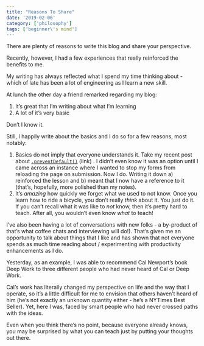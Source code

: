 ```yaml
---
title: "Reasons To Share"
date: '2019-02-06'
category: ['philosophy']
tags: ['beginner\'s mind']
---
```

There are plenty of reasons to write this blog and share your perspective.

Recently, however, I had a few experiences that really reinforced the benefits to me.

My writing has always reflected what I spend my time thinking about - which of late has been a lot of engineering as I learn a new skill.

At lunch the other day a friend remarked regarding my blog:
1. It’s great that I’m writing about what I’m learning
2. A lot of it’s very basic

Don’t I know it.

Still, I happily write about the basics and I do so for a few reasons, most notably:
1. Basics do not imply that everyone understands it. Take my recent post about [`.preventDefault()`]('../2019-01-04/20190104-better-form-submissions-with-event-preventdefault-and-htmlformelement-reset) (link) . I didn’t even know it was an option until I came across an instance where I wanted to stop my forms from reloading the page on submission. Now I do. Writing it down a) reinforced the lesson and b) meant that I now have a reference to it (that’s, hopefully, more polished than my notes).
2. It’s *amazing* how quickly we forget what we used to not know. Once you learn how to ride a bicycle, you don’t really *think* about it. You just do it. If you can’t recall what it was like to *not* know, then it’s pretty hard to teach. After all, you wouldn’t even know *what* to teach!

I’ve also been having a lot of conversations with new folks - a by-product of that’s what coffee chats and interviewing will do!). That’s given me an opportunity to talk about things that I like and has shown that not everyone spends as much time reading about / experimenting with productivity enhancements as I do.

Yesterday, as an example, I was able to recommend Cal Newport’s book Deep Work to three different people who had never heard of Cal or Deep Work.

Cal’s work has literally changed my perspective on life and the way that I operate, so it’s a little difficult for me to envision that others haven’t heard of him (he’s not exactly an unknown quantity either - he’s a NYTimes Best Seller). Yet, here I was, faced by smart people who had never crossed paths with the ideas.

Even when you think there’s no point, because everyone already knows, you may be surprised by what you can teach just by putting your thoughts out there.

